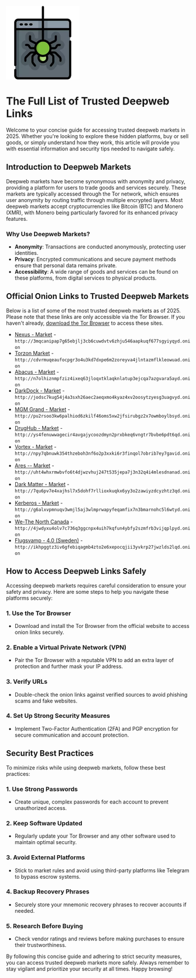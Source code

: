 <img src="/assets/neocrishand.webp" width="200">

# The Full List of Trusted Deepweb Links

Welcome to your concise guide for accessing trusted deepweb markets in 2025. Whether you're looking to explore these hidden platforms, buy or sell goods, or simply understand how they work, this article will provide you with essential information and security tips needed to navigate safely.

## Introduction to Deepweb Markets

Deepweb markets have become synonymous with anonymity and privacy, providing a platform for users to trade goods and services securely. These markets are typically accessed through the Tor network, which ensures user anonymity by routing traffic through multiple encrypted layers. Most deepweb markets accept cryptocurrencies like Bitcoin (BTC) and Monero (XMR), with Monero being particularly favored for its enhanced privacy features.

### Why Use Deepweb Markets?

- **Anonymity**: Transactions are conducted anonymously, protecting user identities.
- **Privacy**: Encrypted communications and secure payment methods ensure that personal data remains private.
- **Accessibility**: A wide range of goods and services can be found on these platforms, from digital services to physical products.

## Official Onion Links to Trusted Deepweb Markets

Below is a list of some of the most trusted deepweb markets as of 2025. Please note that these links are only accessible via the Tor Browser. If you haven't already, [download the Tor Browser](https://www.torproject.org/download/) to access these sites.

* [Nexus - Market](http://3mqcanipap7g65ebjlj3cb6cuwdvtv6zhju546aapkuqf677sgyiyqyd.onion) - `http://3mqcanipap7g65ebjlj3cb6cuwdvtv6zhju546aapkuqf677sgyiyqyd.onion`
* [Torzon Market](http://cdvrmuqeaufocpgr3o4u3kd7dxpe6m2zoreyva4jlntazmflkleowuad.onion) - `http://cdvrmuqeaufocpgr3o4u3kd7dxpe6m2zoreyva4jlntazmflkleowuad.onion`
* [Abacus - Market](http://n7olhiznmpfziz4ixeq63jloqxtklaqknlatup3ejcqa7azgvara5ayd.onion) - `http://n7olhiznmpfziz4ixeq63jloqxtklaqknlatup3ejcqa7azgvara5ayd.onion`
* [DarkDock - Market](http://jodsc7kug54j4a3sxh26aec2aeqxmo4kyaz4xv2oosytzyesg3uagvyd.onion) - `http://jodsc7kug54j4a3sxh26aec2aeqxmo4kyaz4xv2oosytzyesg3uagvyd.onion`
* [MGM Grand - Market](http://pu2rsoo3kw6palhiod6zkilf46oms5xw2jfsirubgz2x7owmboylbsyd.onion) - `http://pu2rsoo3kw6palhiod6zkilf46oms5xw2jfsirubgz2x7owmboylbsyd.onion`
* [DrugHub - Market](http://ys4fenuwwagecir4avgajycoozdmyn2prxbkeq6vngtr7bvbe6pdt6qd.onion) - `http://ys4fenuwwagecir4avgajycoozdmyn2prxbkeq6vngtr7bvbe6pdt6qd.onion`
* [Vortex - Market](http://npy7qbnuwk354thzeboh3nf6o2p3xxki6r3finqol7obrib7ey7gavid.onion) - `http://npy7qbnuwk354thzeboh3nf6o2p3xxki6r3finqol7obrib7ey7gavid.onion`
* [Ares -- Market](http://uht4whxrmwbvfo6t4djwzvhuj247t535jepa7j3n32q4i4mlesdnanad.onion) - `http://uht4whxrmwbvfo6t4djwzvhuj247t535jepa7j3n32q4i4mlesdnanad.onion`
* [Dark Matter - Market](http://7qu6pv7e4xajhsl7x5dohf7rllioxkuqkx6yy3o2zawiyzdcyzhtz3qd.onion) - `http://7qu6pv7e4xajhsl7x5dohf7rllioxkuqkx6yy3o2zawiyzdcyzhtz3qd.onion`
* [Kerberos - Market](http://g6alxvpmnuqv3wmjl5aj3wlmprwapyfeqamfix7n3bmarnohc5l6wtyd.onion) - `http://g6alxvpmnuqv3wmjl5aj3wlmprwapyfeqamfix7n3bmarnohc5l6wtyd.onion`
* [We-The North Canada](http://4jwdyxu4olv7c736q3ggcnpx4uih7kqfun4ybfy2szmfrb3vijqplpyd.onion) - `http://4jwdyxu4olv7c736q3ggcnpx4uih7kqfun4ybfy2szmfrb3vijqplpyd.onion`
* [Flugsvamp - 4.0 (Sweden)](http://ikhpggtz3iv6gfebiqagmb4zto2e6xepocqjii3yvkrp27jwzlds2lqd.onion) - `http://ikhpggtz3iv6gfebiqagmb4zto2e6xepocqjii3yvkrp27jwzlds2lqd.onion`


## How to Access Deepweb Links Safely

Accessing deepweb markets requires careful consideration to ensure your safety and privacy. Here are some steps to help you navigate these platforms securely:

### 1. **Use the Tor Browser**
   - Download and install the Tor Browser from the official website to access onion links securely.

### 2. **Enable a Virtual Private Network (VPN)**
   - Pair the Tor Browser with a reputable VPN to add an extra layer of protection and further mask your IP address.

### 3. **Verify URLs**
   - Double-check the onion links against verified sources to avoid phishing scams and fake websites.

### 4. **Set Up Strong Security Measures**
   - Implement Two-Factor Authentication (2FA) and PGP encryption for secure communication and account protection.

## Security Best Practices

To minimize risks while using deepweb markets, follow these best practices:

### 1. **Use Strong Passwords**
   - Create unique, complex passwords for each account to prevent unauthorized access.

### 2. **Keep Software Updated**
   - Regularly update your Tor Browser and any other software used to maintain optimal security.

### 3. **Avoid External Platforms**
   - Stick to market rules and avoid using third-party platforms like Telegram to bypass escrow systems.

### 4. **Backup Recovery Phrases**
   - Securely store your mnemonic recovery phrases to recover accounts if needed.

### 5. **Research Before Buying**
   - Check vendor ratings and reviews before making purchases to ensure their trustworthiness.

By following this concise guide and adhering to strict security measures, you can access trusted deepweb markets more safely. Always remember to stay vigilant and prioritize your security at all times. Happy browsing!
